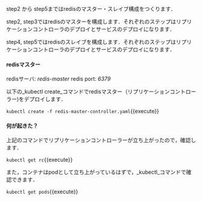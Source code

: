 step2 から step5まではredisのマスター・スレイブ構成をつくります．

step2, step3ではredisのマスターを構成します．それぞれのステップはリプリケーションコントローラのデプロイとサービスのデプロイになります．

step4, step5ではredisのスレイブを構成します．それぞれのステップはリプリケーションコントローラのデプロイとサービスのデプロイになります．

#### redisマスター 

redisサーバ: _redis-master_ 
redis port: _6379_

以下の_kubectl create_コマンドでredisマスター（リプリケーションコントローラー)をデプロイします．

`kubectl create -f redis-master-controller.yaml`{{execute}}

#### 何が起きた？ 

上記のコマンドでリプリケーションコントローラーが立ち上がったので，確認します．

`kubectl get rc`{{execute}}

また，コンテナはpodとして立ち上がっているはずで，_kubectl_コマンドで確認できます．

`kubectl get pods`{{execute}}
